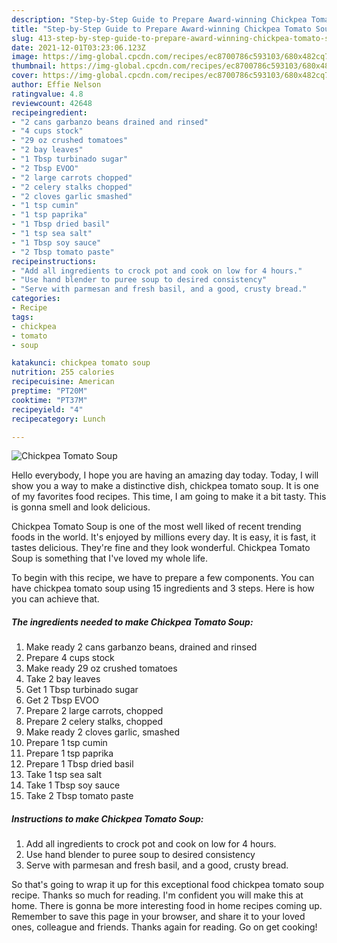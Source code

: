 ```yaml
---
description: "Step-by-Step Guide to Prepare Award-winning Chickpea Tomato Soup"
title: "Step-by-Step Guide to Prepare Award-winning Chickpea Tomato Soup"
slug: 413-step-by-step-guide-to-prepare-award-winning-chickpea-tomato-soup
date: 2021-12-01T03:23:06.123Z
image: https://img-global.cpcdn.com/recipes/ec8700786c593103/680x482cq70/chickpea-tomato-soup-recipe-main-photo.jpg
thumbnail: https://img-global.cpcdn.com/recipes/ec8700786c593103/680x482cq70/chickpea-tomato-soup-recipe-main-photo.jpg
cover: https://img-global.cpcdn.com/recipes/ec8700786c593103/680x482cq70/chickpea-tomato-soup-recipe-main-photo.jpg
author: Effie Nelson
ratingvalue: 4.8
reviewcount: 42648
recipeingredient:
- "2 cans garbanzo beans drained and rinsed"
- "4 cups stock"
- "29 oz crushed tomatoes"
- "2 bay leaves"
- "1 Tbsp turbinado sugar"
- "2 Tbsp EVOO"
- "2 large carrots chopped"
- "2 celery stalks chopped"
- "2 cloves garlic smashed"
- "1 tsp cumin"
- "1 tsp paprika"
- "1 Tbsp dried basil"
- "1 tsp sea salt"
- "1 Tbsp soy sauce"
- "2 Tbsp tomato paste"
recipeinstructions:
- "Add all ingredients to crock pot and cook on low for 4 hours."
- "Use hand blender to puree soup to desired consistency"
- "Serve with parmesan and fresh basil, and a good, crusty bread."
categories:
- Recipe
tags:
- chickpea
- tomato
- soup

katakunci: chickpea tomato soup 
nutrition: 255 calories
recipecuisine: American
preptime: "PT20M"
cooktime: "PT37M"
recipeyield: "4"
recipecategory: Lunch

---
```



![Chickpea Tomato Soup](https://img-global.cpcdn.com/recipes/ec8700786c593103/680x482cq70/chickpea-tomato-soup-recipe-main-photo.jpg)

Hello everybody, I hope you are having an amazing day today. Today, I will show you a way to make a distinctive dish, chickpea tomato soup. It is one of my favorites food recipes. This time, I am going to make it a bit tasty. This is gonna smell and look delicious.



Chickpea Tomato Soup is one of the most well liked of recent trending foods in the world. It's enjoyed by millions every day. It is easy, it is fast, it tastes delicious. They're fine and they look wonderful. Chickpea Tomato Soup is something that I've loved my whole life.


To begin with this recipe, we have to prepare a few components. You can have chickpea tomato soup using 15 ingredients and 3 steps. Here is how you can achieve that.

<!--inarticleads1-->

##### The ingredients needed to make Chickpea Tomato Soup:

1. Make ready 2 cans garbanzo beans, drained and rinsed
1. Prepare 4 cups stock
1. Make ready 29 oz crushed tomatoes
1. Take 2 bay leaves
1. Get 1 Tbsp turbinado sugar
1. Get 2 Tbsp EVOO
1. Prepare 2 large carrots, chopped
1. Prepare 2 celery stalks, chopped
1. Make ready 2 cloves garlic, smashed
1. Prepare 1 tsp cumin
1. Prepare 1 tsp paprika
1. Prepare 1 Tbsp dried basil
1. Take 1 tsp sea salt
1. Take 1 Tbsp soy sauce
1. Take 2 Tbsp tomato paste




<!--inarticleads2-->

##### Instructions to make Chickpea Tomato Soup:

1. Add all ingredients to crock pot and cook on low for 4 hours.
1. Use hand blender to puree soup to desired consistency
1. Serve with parmesan and fresh basil, and a good, crusty bread.




So that's going to wrap it up for this exceptional food chickpea tomato soup recipe. Thanks so much for reading. I'm confident you will make this at home. There is gonna be more interesting food in home recipes coming up. Remember to save this page in your browser, and share it to your loved ones, colleague and friends. Thanks again for reading. Go on get cooking!
